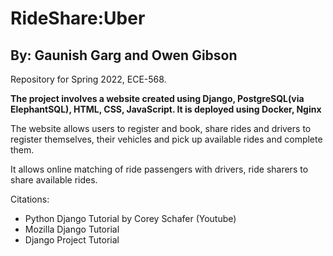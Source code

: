 # RideShare:Uber

## By: Gaunish Garg and Owen Gibson
Repository for Spring 2022, ECE-568.

**The project involves a website created using Django, PostgreSQL(via ElephantSQL), HTML, CSS, JavaScript. It is deployed using Docker, Nginx**

The website allows users to register and book, share rides and drivers to register themselves, their vehicles and pick up available rides and complete them. 

It allows online matching of ride passengers with drivers, ride sharers to share available rides.

Citations: 
* Python Django Tutorial by Corey Schafer (Youtube)
* Mozilla Django Tutorial
* Django Project Tutorial
